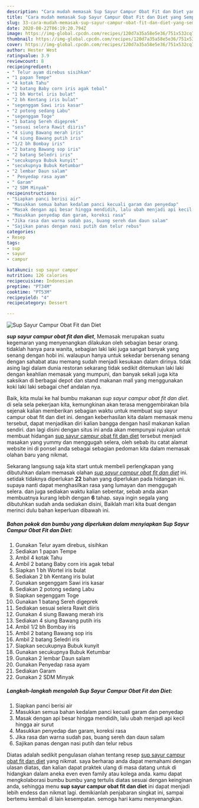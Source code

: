 ```yaml
---
description: "Cara mudah memasak Sup Sayur Campur Obat Fit dan Diet yang Sempurna"
title: "Cara mudah memasak Sup Sayur Campur Obat Fit dan Diet yang Sempurna"
slug: 33-cara-mudah-memasak-sup-sayur-campur-obat-fit-dan-diet-yang-sempurna
date: 2020-08-22T06:19:20.794Z
image: https://img-global.cpcdn.com/recipes/120d7a35a58e5e36/751x532cq70/sup-sayur-campur-obat-fit-dan-diet-foto-resep-utama.jpg
thumbnail: https://img-global.cpcdn.com/recipes/120d7a35a58e5e36/751x532cq70/sup-sayur-campur-obat-fit-dan-diet-foto-resep-utama.jpg
cover: https://img-global.cpcdn.com/recipes/120d7a35a58e5e36/751x532cq70/sup-sayur-campur-obat-fit-dan-diet-foto-resep-utama.jpg
author: Hester West
ratingvalue: 3.9
reviewcount: 8
recipeingredient:
- " Telur ayam direbus sisihkan"
- "1 papan Tempe"
- "4 kotak Tahu"
- "2 batang Baby corn iris agak tebal"
- "1 bh Wortel iris bulat"
- "2 bh Kentang iris bulat"
- "segenggam Sawi iris kasar"
- "2 potong sedang Labu"
- "segenggam Toge"
- "1 batang Sereh digeprek"
- "sesuai selera Rawit diiris"
- "4 siung Bawang merah iris"
- "4 siung Bawang putih iris"
- "1/2 bh Bombay iris"
- "2 batang Bawang sop iris"
- "2 batang Seledri iris"
- "secukupnya Bubuk kunyit"
- "secukupnya Bubuk Ketumbar"
- "2 lembar Daun salam"
- " Penyedap rasa ayam"
- " Garam"
- "2 SDM Minyak"
recipeinstructions:
- "Siapkan panci berisi air"
- "Masukkan semua bahan kedalam panci kecuali garam dan penyedap"
- "Masak dengan api besar hingga mendidih, lalu ubah menjadi api kecil hingga air surut"
- "Masukkan penyedap dan garam, koreksi rasa"
- "Jika rasa dan warna sudah pas, buang sereh dan daun salam"
- "Sajikan panas dengan nasi putih dan telur rebus"
categories:
- Resep
tags:
- sup
- sayur
- campur

katakunci: sup sayur campur 
nutrition: 126 calories
recipecuisine: Indonesian
preptime: "PT34M"
cooktime: "PT53M"
recipeyield: "4"
recipecategory: Dessert

---
```



![Sup Sayur Campur Obat Fit dan Diet](https://img-global.cpcdn.com/recipes/120d7a35a58e5e36/751x532cq70/sup-sayur-campur-obat-fit-dan-diet-foto-resep-utama.jpg)

<b><i>sup sayur campur obat fit dan diet</i></b>, Memasak merupakan suatu kegemaran yang menyenangkan dilakukan oleh sebagian besar orang. tidaklah hanya para wanita, sebagian laki laki juga sangat banyak yang senang dengan hobi ini. walaupun hanya untuk sekedar bersenang senang dengan sahabat atau memang sudah menjadi kesukaan dalam dirinya. tidak asing lagi dalam dunia restoran sekarang tidak sedikit ditemukan laki laki dengan keahlian memasak yang mumpuni, dan banyak sekali juga kita saksikan di berbagai depot dan stand makanan mall yang menggunakan koki laki laki sebagai chef andalan nya.

Baik, kita mulai ke hal bumbu makanan <i>sup sayur campur obat fit dan diet</i>. di sela sela pekerjaan kita, kemungkinan akan terasa menggembirakan bila sejenak kalian memberikan sebagian waktu untuk membuat sup sayur campur obat fit dan diet ini. dengan keberhasilan kita dalam memasak menu tersebut, dapat menjadikan diri kalian bangga dengan hasil makanan kalian sendiri. dan lagi disini dengan situs ini anda akan mempunyai rujukan untuk membuat hidangan <u>sup sayur campur obat fit dan diet</u> tersebut menjadi masakan yang yummy dan menggugah selera, oleh sebab itu catat alamat website ini di ponsel anda sebagai sebagian pedoman kita dalam memasak olahan baru yang nikmat.




Sekarang langsung saja kita start untuk membeli perlengkapan yang dibutuhkan dalam memasak olahan <u><i>sup sayur campur obat fit dan diet</i></u> ini. setidak tidaknya diperlukan <b>22</b> bahan yang diperlukan pada hidangan ini. supaya nanti dapat menghasilkan rasa yang lumayan dan menggugah selera. dan juga sediakan waktu kalian sebentar, sebab anda akan membuatnya kurang lebih dengan <b>6</b> tahap. saya ingin segala yang dibutuhkan sudah anda sediakan disini, Baiklah mari kita buat dengan merinci dulu bahan keperluan dibawah ini.

<!--inarticleads1-->

##### Bahan pokok dan bumbu yang diperlukan dalam menyiapkan Sup Sayur Campur Obat Fit dan Diet:

1. Gunakan  Telur ayam direbus, sisihkan
1. Sediakan 1 papan Tempe
1. Ambil 4 kotak Tahu
1. Ambil 2 batang Baby corn iris agak tebal
1. Siapkan 1 bh Wortel iris bulat
1. Sediakan 2 bh Kentang iris bulat
1. Gunakan segenggam Sawi iris kasar
1. Sediakan 2 potong sedang Labu
1. Siapkan segenggam Toge
1. Gunakan 1 batang Sereh digeprek
1. Sediakan sesuai selera Rawit diiris
1. Gunakan 4 siung Bawang merah iris
1. Sediakan 4 siung Bawang putih iris
1. Ambil 1/2 bh Bombay iris
1. Ambil 2 batang Bawang sop iris
1. Ambil 2 batang Seledri iris
1. Siapkan secukupnya Bubuk kunyit
1. Gunakan secukupnya Bubuk Ketumbar
1. Gunakan 2 lembar Daun salam
1. Gunakan  Penyedap rasa ayam
1. Sediakan  Garam
1. Gunakan 2 SDM Minyak




<!--inarticleads2-->

##### Langkah-langkah mengolah Sup Sayur Campur Obat Fit dan Diet:

1. Siapkan panci berisi air
1. Masukkan semua bahan kedalam panci kecuali garam dan penyedap
1. Masak dengan api besar hingga mendidih, lalu ubah menjadi api kecil hingga air surut
1. Masukkan penyedap dan garam, koreksi rasa
1. Jika rasa dan warna sudah pas, buang sereh dan daun salam
1. Sajikan panas dengan nasi putih dan telur rebus




Diatas adalah sedikit pengulasan olahan tentang resep <u>sup sayur campur obat fit dan diet</u> yang nikmat. saya berharap anda dapat memahami dengan ulasan diatas, dan kalian dapat praktek ulang di masa datang untuk di hidangkan dalam aneka even even family atau kolega anda. kamu dapat mengkolaborasi bumbu bumbu yang tertulis diatas sesuai dengan keinginan anda, sehingga menu <b>sup sayur campur obat fit dan diet</b> ini dapat menjadi lebih endess dan nikmat lagi. demikianlah penjabaran singkat ini, sampai bertemu kembali di lain kesempatan. semoga hari kamu menyenangkan.
